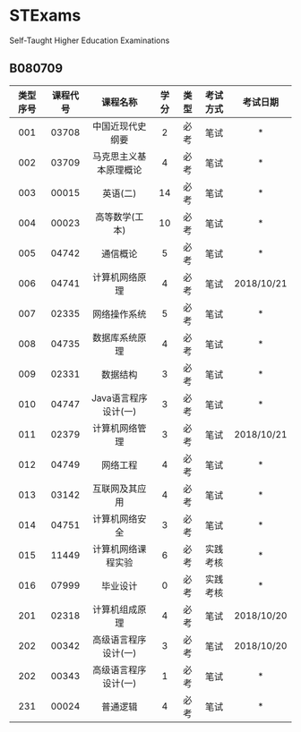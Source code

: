 # STExams
Self-Taught Higher Education Examinations  
## B080709 

|类型序号|课程代号|课程名称|学分|类型|考试方式|考试日期|
|:-:|:-:|:-:|:-:|:-:|:-:|:-:|
|001|03708|中国近现代史纲要|2|必考|笔试|*|
|002|03709|马克思主义基本原理概论|4|必考|笔试|*|
|003|00015|英语(二)|14|必考|笔试|*|
|004|00023|高等数学(工本)|10|必考|笔试|*|
|005|04742|通信概论|5|必考|笔试|*|
|006|04741|计算机网络原理|4|必考|笔试|2018/10/21|
|007|02335|网络操作系统|5|必考|笔试|*|
|008|04735|数据库系统原理|4|必考|笔试|*|
|009|02331|数据结构|3|必考|笔试|*|
|010|04747|Java语言程序设计(一)|3|必考|笔试|*|
|011|02379|计算机网络管理|3|必考|笔试|2018/10/21|
|012|04749|网络工程|4|必考|笔试|*|
|013|03142|互联网及其应用|4|必考|笔试|*|
|014|04751|计算机网络安全|3|必考|笔试|*|
|015|11449|计算机网络课程实验|6|必考|实践考核|*|
|016|07999|毕业设计|0|必考|实践考核|*|
|201|02318|计算机组成原理|4|必考|笔试|2018/10/20|
|202|00342|高级语言程序设计(一)|3|必考|笔试|2018/10/20|
|202|00343|高级语言程序设计(一)|1|必考|笔试|*|
|231|00024|普通逻辑|4|必考|笔试|*|
